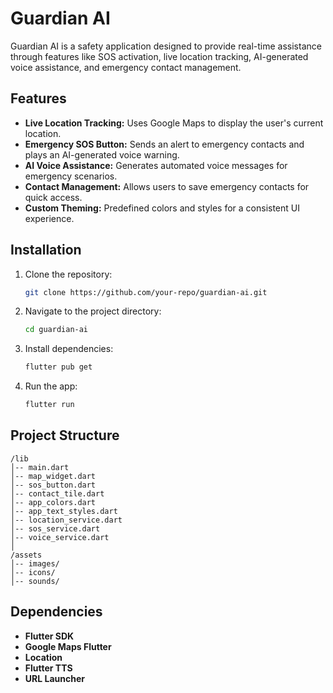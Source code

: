 # Guardian AI

Guardian AI is a safety application designed to provide real-time assistance through features like SOS activation, live location tracking, AI-generated voice assistance, and emergency contact management.

## Features

- **Live Location Tracking:** Uses Google Maps to display the user's current location.
- **Emergency SOS Button:** Sends an alert to emergency contacts and plays an AI-generated voice warning.
- **AI Voice Assistance:** Generates automated voice messages for emergency scenarios.
- **Contact Management:** Allows users to save emergency contacts for quick access.
- **Custom Theming:** Predefined colors and styles for a consistent UI experience.

## Installation

1. Clone the repository:
   ```bash
   git clone https://github.com/your-repo/guardian-ai.git
   ```
2. Navigate to the project directory:
   ```bash
   cd guardian-ai
   ```
3. Install dependencies:
   ```bash
   flutter pub get
   ```
4. Run the app:
   ```bash
   flutter run
   ```

## Project Structure

```
/lib
│-- main.dart
│-- map_widget.dart
│-- sos_button.dart
│-- contact_tile.dart
│-- app_colors.dart
│-- app_text_styles.dart
│-- location_service.dart
│-- sos_service.dart
│-- voice_service.dart
│
/assets
│-- images/
│-- icons/
│-- sounds/
```

## Dependencies

- **Flutter SDK**
- **Google Maps Flutter**
- **Location**
- **Flutter TTS**
- **URL Launcher**
